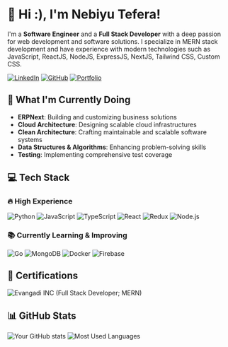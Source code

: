 # 👋 Hi :), I'm Nebiyu Tefera!

I'm a **Software Engineer** and a **Full Stack Developer** with a deep passion for web development and software solutions. I specialize in MERN stack development and have experience with modern technologies such as JavaScript, ReactJS, NodeJS, ExpressJS, NextJS, Tailwind CSS, Custom CSS.

[![LinkedIn](https://img.shields.io/badge/LinkedIn-0077B5?style=for-the-badge&logo=linkedin&logoColor=white)](https://www.linkedin.com/in/nebiyu-tefera-aau/)
[![GitHub](https://img.shields.io/badge/GitHub-100000?style=for-the-badge&logo=github&logoColor=white)](https://github.com/Nebagit)
[![Portfolio](https://img.shields.io/badge/Portfolio-FF5722?style=for-the-badge&logo=google-chrome&logoColor=white)](https://nebagit.github.io/nebiyu-tefera/)

## 🚀 What I'm Currently Doing
- **ERPNext**: Building and customizing business solutions
- **Cloud Architecture**: Designing scalable cloud infrastructures
- **Clean Architecture**: Crafting maintainable and scalable software systems
- **Data Structures & Algorithms**: Enhancing problem-solving skills
- **Testing**: Implementing comprehensive test coverage

## 💻 Tech Stack

### 🔥 High Experience
![Python](https://img.shields.io/badge/Python-3776AB?style=for-the-badge&logo=python&logoColor=white)
![JavaScript](https://img.shields.io/badge/JavaScript-F7DF1E?style=for-the-badge&logo=javascript&logoColor=black)
![TypeScript](https://img.shields.io/badge/TypeScript-007ACC?style=for-the-badge&logo=typescript&logoColor=white)
![React](https://img.shields.io/badge/React-20232A?style=for-the-badge&logo=react&logoColor=61DAFB)
![Redux](https://img.shields.io/badge/Redux-593D88?style=for-the-badge&logo=redux&logoColor=white)
![Node.js](https://img.shields.io/badge/Node.js-43853D?style=for-the-badge&logo=node.js&logoColor=white)

### 📚 Currently Learning & Improving
![Go](https://img.shields.io/badge/Go-00ADD8?style=for-the-badge&logo=go&logoColor=white)
![MongoDB](https://img.shields.io/badge/MongoDB-4EA94B?style=for-the-badge&logo=mongodb&logoColor=white)
![Docker](https://img.shields.io/badge/Docker-2496ED?style=for-the-badge&logo=docker&logoColor=white)
![Firebase](https://img.shields.io/badge/Firebase-FFCA28?style=for-the-badge&logo=firebase&logoColor=black)

## 📜 Certifications
![Evangadi INC (Full Stack Developer; MERN)](https://www.evangadi.com/files/certificates/student/NebiyuTefera05_09_2024_0844/NebiyuTefera.jpg)

## 📊 GitHub Stats
![Your GitHub stats](https://github-readme-stats.vercel.app/api?username=Nebagit&show_icons=true&theme=radical)
![Most Used Languages](https://github-readme-stats.vercel.app/api/top-langs/?username=Nebagit&layout=compact&theme=radical)
